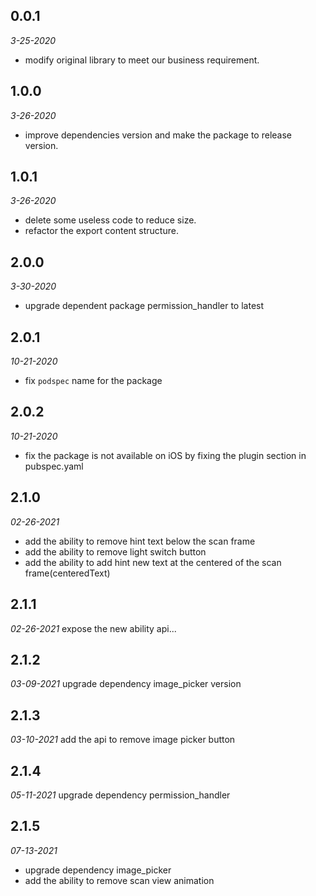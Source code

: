 ## 0.0.1 

*3-25-2020*
- modify original library to meet our business requirement.

## 1.0.0 

*3-26-2020*
- improve dependencies version and make the package to release version.

## 1.0.1

*3-26-2020*
- delete some useless code to reduce size.
- refactor the export content structure.

## 2.0.0

*3-30-2020*
- upgrade dependent package permission_handler to latest

## 2.0.1

*10-21-2020*
- fix `podspec` name for the package

## 2.0.2

*10-21-2020*
- fix the package is not available on iOS by fixing the plugin section in pubspec.yaml

## 2.1.0

*02-26-2021*
- add the ability to remove hint text below the scan frame
- add the ability to remove light switch button
- add the ability to add hint new text at the centered of the scan frame(centeredText)

## 2.1.1

*02-26-2021*
expose the new ability api...

## 2.1.2

*03-09-2021*
upgrade dependency image_picker version

## 2.1.3

*03-10-2021*
add the api to remove image picker button

## 2.1.4

*05-11-2021*
upgrade dependency permission_handler

## 2.1.5

*07-13-2021*
- upgrade dependency image_picker
- add the ability to remove scan view animation
